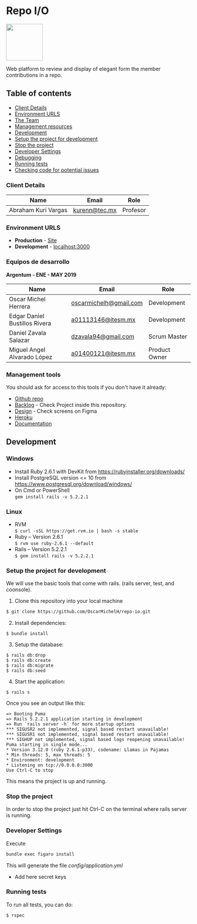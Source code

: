 # Repo I/O
<img src="https://i.imgur.com/MrwhQ2D.png" width="100" height="100" />
 
Web platform to review and display of elegant form the member contributions in a repo.

## Table of contents

* [Client Details](#client-details)
* [Environment URLS](#environment-urls)
* [The Team](#team)
* [Management resources](#management-resources)
* [Development](#development)
* [Setup the project for development](#setup-the-project-for-development)
* [Stop the project](#stop-the-project)
* [Developer Settings](#developer-settings)
* [Debugging](#debugging)
* [Running tests](#running-tests)
* [Checking code for potential issues](#checking-code-for-potential-issues)


### Client Details

| Name               	    | Email             | Role                |
| ------------------------- | ----------------- | ------------------  |
|  Abraham Kuri Vargas | kurenn@tec.mx  | Profesor  |


### Environment URLS

* **Production** - [Site](http://repository-io.herokuapp.com) 
* **Development** - [localhost:3000](localhost:3000)

### Equipos de desarrollo

**Argentum - ENE - MAY 2019**

| Name           				| Email             		| Role        |
| ---------------------------- 	| ------------------------- | ----------- |
| Oscar Michel Herrera 	| oscarmichelh@gmail.com	| Development |
| Edgar Daniel Bustillos Rivera | a01113146@itesm.mx	| Development |
| Daniel Zavala Salazar | dzavala94@gmail.com	| Scrum Master |
| Miguel Angel Alvarado López| a01400121@itesm.mx | Product Owner |

### Management tools

You should ask for access to this tools if you don't have it already:

* [Github repo](https://github.com/OscarMichelH/repo-io)
* [Backlog](#) - Check Project inside this repository.
* [Design](https://www.figma.com/file/GTQAIFCEgER9sN2ExVILzxMK/integrador?node-id=0%3A1) - Check screens on Figma
* [Heroku](#) 
* [Documentation](https://drive.google.com/drive/folders/1K7-i7_sWDcglDcQIgT5MQqzg0uxiZcvg?usp=sharing)

## Development

### Windows
* Install Ruby 2.6.1 with DevKit from https://rubyinstaller.org/downloads/
* Install PostgreSQL version <= 10 from https://www.postgresql.org/download/windows/
* On Cmd or PowerShell
\
`gem install rails -v 5.2.2.1`

### Linux
* RVM
\
`$ curl -sSL https://get.rvm.io | bash -s stable`
* Ruby – Version 2.6.1
\
`$ rvm use ruby-2.6.1 --default`
* Rails – Version 5.2.2.1
\
`$ gem install rails -v 5.2.2.1`

### Setup the project for development

We will use the basic tools that come with rails. (rails server, test, and coonsole).

1. Clone this repository into your local machine

```bash
$ git clone https://github.com/OscarMichelH/repo-io.git
```
2. Install dependencies:

```
$ bundle install
````

3. Setup the database:
```
$ rails db:drop
$ rails db:create
$ rails db:migrate
$ rails db:seed
```

4. Start the application:

```
$ rails s
```

Once you see an output like this:

```
=> Booting Puma
=> Rails 5.2.2.1 application starting in development
=> Run `rails server -h` for more startup options
*** SIGUSR2 not implemented, signal based restart unavailable!
*** SIGUSR1 not implemented, signal based restart unavailable!
*** SIGHUP not implemented, signal based logs reopening unavailable!
Puma starting in single mode...
* Version 3.12.0 (ruby 2.6.1-p33), codename: Llamas in Pajamas
* Min threads: 5, max threads: 5
* Environment: development
* Listening on tcp://0.0.0.0:3000
Use Ctrl-C to stop
```

This means the project is up and running.

### Stop the project

In order to stop the project just hit Ctrl-C on the terminal where rails server is running.

### Developer Settings
Execute
``` sh
bundle exec figaro install
```
This will generate the file *config/application.yml*
- Add here secret keys

### Running tests

To run all tests, you can do:

```
$ rspec 
```
